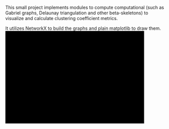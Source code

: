 This small project implements modules to compute computational (such as Gabriel graphs, Delaunay triangulation and other beta-skeletons) to visualize and calculate clustering coefficient metrics.

It utilizes NetworkX to build the graphs and plain matplotlib to draw them.
![plot](./img/cluster_subgraphs.png)